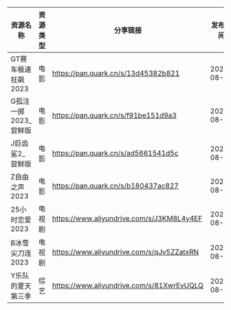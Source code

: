 | 资源名称          | 资源类型 | 分享链接                                      | 发布时间       |
| ------------- | ---- | ----------------------------------------- | ---------- |
| GT赛车极速狂飙2023  | 电影   | https://pan.quark.cn/s/13d45382b821       | 2023-08-12 |
| G孤注一掷2023_尝鲜版 | 电影   | https://pan.quark.cn/s/f91be151d9a3       | 2023-08-12 |
| J巨齿鲨2_尝鲜版     | 电影   | https://pan.quark.cn/s/ad5661541d5c       | 2023-08-12 |
| Z自由之声2023     | 电影   | https://pan.quark.cn/s/b180437ac827       | 2023-08-12 |
| 25小时恋爱2023    | 电视剧  | https://www.aliyundrive.com/s/J3KM8L4y4EF | 2023-08-12 |
| B冰雪尖刀连2023    | 电视剧  | https://www.aliyundrive.com/s/qJv5ZZatxRN | 2023-08-12 |
| Y乐队的夏天第三季     | 综艺   | https://www.aliyundrive.com/s/81XwrEvUQLQ | 2023-08-12 |
